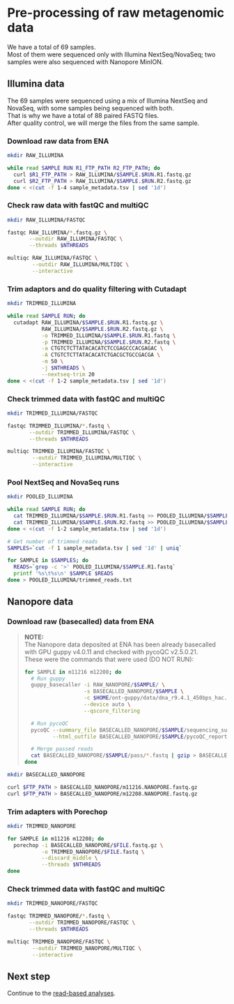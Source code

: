 # Pre-processing of raw metagenomic data

We have a total of 69 samples.  
Most of them were sequenced only with Illumina NextSeq/NovaSeq; two samples were also sequenced with Nanopore MinION.

## Illumina data

The 69 samples were sequenced using a mix of Illumina NextSeq and NovaSeq, with some samples being sequenced with both.  
That is why we have a total of 88 paired FASTQ files.  
After quality control, we will merge the files from the same sample.

### Download raw data from ENA

```bash
mkdir RAW_ILLUMINA

while read SAMPLE RUN R1_FTP_PATH R2_FTP_PATH; do
  curl $R1_FTP_PATH > RAW_ILLUMINA/$SAMPLE.$RUN.R1.fastq.gz
  curl $R2_FTP_PATH > RAW_ILLUMINA/$SAMPLE.$RUN.R2.fastq.gz
done < <(cut -f 1-4 sample_metadata.tsv | sed '1d')
```

### Check raw data with fastQC and multiQC

```bash
mkdir RAW_ILLUMINA/FASTQC

fastqc RAW_ILLUMINA/*.fastq.gz \
       --outdir RAW_ILLUMINA/FASTQC \
       --threads $NTHREADS

multiqc RAW_ILLUMINA/FASTQC \
        --outdir RAW_ILLUMINA/MULTIQC \
        --interactive
```

### Trim adaptors and do quality filtering with Cutadapt

```bash
mkdir TRIMMED_ILLUMINA

while read SAMPLE RUN; do
  cutadapt RAW_ILLUMINA/$SAMPLE.$RUN.R1.fastq.gz \
           RAW_ILLUMINA/$SAMPLE.$RUN.R2.fastq.gz \
           -o TRIMMED_ILLUMINA/$SAMPLE.$RUN.R1.fastq \
           -p TRIMMED_ILLUMINA/$SAMPLE.$RUN.R2.fastq \
           -a CTGTCTCTTATACACATCTCCGAGCCCACGAGAC \
           -A CTGTCTCTTATACACATCTGACGCTGCCGACGA \
           -m 50 \
           -j $NTHREADS \
           --nextseq-trim 20
done < <(cut -f 1-2 sample_metadata.tsv | sed '1d')
```

### Check trimmed data with fastQC and multiQC

```bash
mkdir TRIMMED_ILLUMINA/FASTQC

fastqc TRIMMED_ILLUMINA/*.fastq \
       --outdir TRIMMED_ILLUMINA/FASTQC \
       --threads $NTHREADS

multiqc TRIMMED_ILLUMINA/FASTQC \
        --outdir TRIMMED_ILLUMINA/MULTIQC \
        --interactive
```

### Pool NextSeq and NovaSeq runs

```bash
mkdir POOLED_ILLUMINA

while read SAMPLE RUN; do
  cat TRIMMED_ILLUMINA/$SAMPLE.$RUN.R1.fastq >> POOLED_ILLUMINA/$SAMPLE.R1.fastq
  cat TRIMMED_ILLUMINA/$SAMPLE.$RUN.R2.fastq >> POOLED_ILLUMINA/$SAMPLE.R2.fastq
done < <(cut -f 1-2 sample_metadata.tsv | sed '1d')

# Get number of trimmed reads
SAMPLES=`cut -f 1 sample_metadata.tsv | sed '1d' | uniq`

for SAMPLE in $SAMPLES; do
  READS=`grep -c '>' POOLED_ILLUMINA/$SAMPLE.R1.fastq`
  printf '%s\t%s\n' $SAMPLE $READS
done > POOLED_ILLUMINA/trimmed_reads.txt
```

## Nanopore data

### Download raw (basecalled) data from ENA

> **NOTE:**  
> The Nanopore data deposited at ENA has been already basecalled with GPU guppy v4.0.11 and checked with pycoQC v2.5.0.21.  
> These were the commands that were used (DO NOT RUN):
>
>```bash
> for SAMPLE in m11216 m12208; do
>   # Run guppy
>   guppy_basecaller -i RAW_NANOPORE/$SAMPLE/ \
>                    -s BASECALLED_NANOPORE/$SAMPLE \
>                    -c $HOME/ont-guppy/data/dna_r9.4.1_450bps_hac.cfg \
>                    --device auto \
>                    --qscore_filtering
>
>   # Run pycoQC
>   pycoQC --summary_file BASECALLED_NANOPORE/$SAMPLE/sequencing_summary.txt \
>          --html_outfile BASECALLED_NANOPORE/$SAMPLE/pycoQC_report.html
>
>   # Merge passed reads
>   cat BASECALLED_NANOPORE/$SAMPLE/pass/*.fastq | gzip > BASECALLED_NANOPORE/$SAMPLE.fastq.gz
> done
>```


```bash
mkdir BASECALLED_NANOPORE

curl $FTP_PATH > BASECALLED_NANOPORE/m11216.NANOPORE.fastq.gz
curl $FTP_PATH > BASECALLED_NANOPORE/m12208.NANOPORE.fastq.gz
```

### Trim adapters with Porechop

```bash
mkdir TRIMMED_NANOPORE

for SAMPLE in m11216 m12208; do
  porechop -i BASECALLED_NANOPORE/$FILE.fastq.gz \
           -o TRIMMED_NANOPORE/$FILE.fastq \
           --discard_middle \
           --threads $NTHREADS
done
```

### Check trimmed data with fastQC and multiQC

```bash
mkdir TRIMMED_NANOPORE/FASTQC

fastqc TRIMMED_NANOPORE/*.fastq \
       --outdir TRIMMED_NANOPORE/FASTQC \
       --threads $NTHREADS

multiqc TRIMMED_NANOPORE/FASTQC \
        --outdir TRIMMED_NANOPORE/MULTIQC \
        --interactive
```

## Next step

Continue to the [read-based analyses](https://github.com/ArcticMicrobialEcology/Kilpisjarvi-MAGs/blob/master/02-read-based.md).
